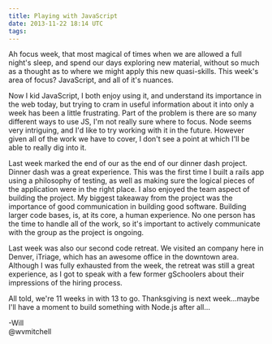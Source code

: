 ```yaml
---
title: Playing with JavaScript
date: 2013-11-22 18:14 UTC
tags:
---
```


Ah focus week, that most magical of times when we are allowed a full night's
sleep, and spend our days exploring new material, without so much as a thought
as to where we might apply this new quasi-skills. This week's area of focus?
JavaScript, and all of it's nuances.

Now I kid JavaScript, I both enjoy using it, and understand its importance in
the web today, but trying to cram in useful information about it into only
a week has been a little frustrating. Part of the problem is there are so many
different ways to use JS, I'm not really sure where to focus. Node seems very
intriguing, and I'd like to try working with it in the future. However given all
of the work we have to cover, I don't see a point at which I'll be able to really dig into
it.

Last week marked the end of our as the end of our dinner dash project. Dinner
dash was a great experience. This was the first time
I built a rails app using a philosophy of testing, as well as making sure the
logical pieces of the application were in the right place. I also enjoyed the
team aspect of building the project. My biggest takeaway from the project was
the importance of good communication in building good software. Building larger
code bases, is, at its core, a human experience. No one person has the time to
handle all of the work, so it's important to actively communicate with the group
as the project is ongoing.

Last week was also our second code retreat. We visited an company here in
Denver, iTriage, which has an awesome office in the downtown area. Although
I was fully exhausted from the week, the retreat was still a great experience,
as I got to speak with a few former gSchoolers about their impressions of the
hiring process.

All told, we're 11 weeks in with 13 to go. Thanksgiving is next week...maybe
I'll have a moment to build something with Node.js after all...

-Will    
@wvmitchell
